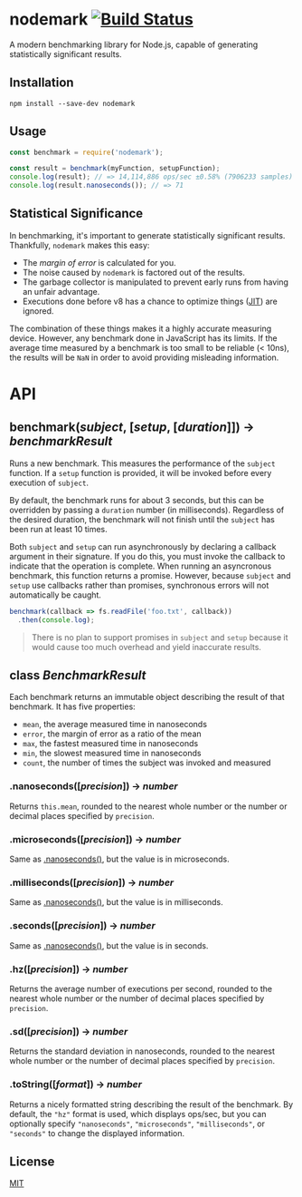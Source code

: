 # nodemark [![Build Status](https://travis-ci.org/JoshuaWise/nodemark.svg?branch=master)](https://travis-ci.org/JoshuaWise/nodemark)
A modern benchmarking library for Node.js, capable of generating statistically significant results.

## Installation
```
npm install --save-dev nodemark
```

## Usage
```js
const benchmark = require('nodemark');

const result = benchmark(myFunction, setupFunction);
console.log(result); // => 14,114,886 ops/sec ±0.58% (7906233 samples)
console.log(result.nanoseconds()); // => 71
```

## Statistical Significance

In benchmarking, it's important to generate statistically significant results. Thankfully, `nodemark` makes this easy:

* The *margin of error* is calculated for you.
* The noise caused by `nodemark` is factored out of the results.
* The garbage collector is manipulated to prevent early runs from having an unfair advantage.
* Executions done before v8 has a chance to optimize things ([JIT](https://en.wikipedia.org/wiki/Just-in-time_compilation)) are ignored.

The combination of these things makes it a highly accurate measuring device. However, any benchmark done in JavaScript has its limits. If the average time measured by a benchmark is too small to be reliable (< 10ns), the results will be `NaN` in order to avoid providing misleading information.

# API

## benchmark(*subject*, [*setup*, [*duration*]]) -> *benchmarkResult*

Runs a new benchmark. This measures the performance of the `subject` function. If a `setup` function is provided, it will be invoked before every execution of `subject`.

By default, the benchmark runs for about 3 seconds, but this can be overridden by passing a `duration` number (in milliseconds). Regardless of the desired duration, the benchmark will not finish until the `subject` has been run at least 10 times.

Both `subject` and `setup` can run asynchronously by declaring a callback argument in their signature. If you do this, you must invoke the callback to indicate that the operation is complete. When running an asyncronous benchmark, this function returns a promise. However, because `subject` and `setup` use callbacks rather than promises, synchronous errors will not automatically be caught.

```js
benchmark(callback => fs.readFile('foo.txt', callback))
  .then(console.log);
```

> There is no plan to support promises in `subject` and `setup` because it would cause too much overhead and yield inaccurate results.

## class *BenchmarkResult*

Each benchmark returns an immutable object describing the result of that benchmark. It has five properties:

* `mean`, the average measured time in nanoseconds
* `error`, the margin of error as a ratio of the mean
* `max`, the fastest measured time in nanoseconds
* `min`, the slowest measured time in nanoseconds
* `count`, the number of times the subject was invoked and measured

### .nanoseconds([*precision*]) -> *number*

Returns `this.mean`, rounded to the nearest whole number or the number or decimal places specified by `precision`.

### .microseconds([*precision*]) -> *number*

Same as [.nanoseconds()](#nanosecondsprecision---number), but the value is in microseconds.

### .milliseconds([*precision*]) -> *number*

Same as [.nanoseconds()](#nanosecondsprecision---number), but the value is in milliseconds.

### .seconds([*precision*]) -> *number*

Same as [.nanoseconds()](#nanosecondsprecision---number), but the value is in seconds.

### .hz([*precision*]) -> *number*

Returns the average number of executions per second, rounded to the nearest whole number or the number of decimal places specified by `precision`.

### .sd([*precision*]) -> *number*

Returns the standard deviation in nanoseconds, rounded to the nearest whole number or the number of decimal places specified by `precision`.

### .toString([*format*]) -> *number*

Returns a nicely formatted string describing the result of the benchmark. By default, the `"hz"` format is used, which displays ops/sec, but you can optionally specify `"nanoseconds"`, `"microseconds"`, `"milliseconds"`, or `"seconds"` to change the displayed information.

## License

[MIT](https://github.com/JoshuaWise/nodemark/blob/master/LICENSE)
